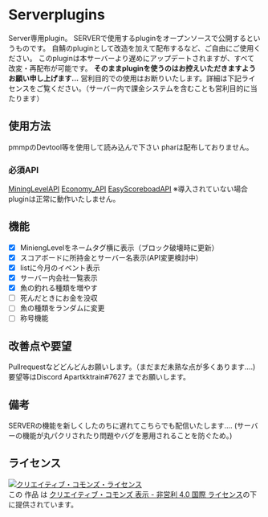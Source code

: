 # Serverplugins
Server専用plugin。
SERVERで使用するpluginをオープンソースで公開するというものです。
自鯖のpluginとして改造を加えて配布するなど、ご自由にご使用ください。
このpluginは本サーバーより遅めにアップデートされますが、すべて改変・再配布が可能です。
**そのままpluginを使うのはお控えいただきますようお願い申し上げます...**
営利目的での使用はお断りいたします。詳細は下記ライセンスをご覧ください。（サーバー内で課金システムを含むことも営利目的に当たります）

## 使用方法
pmmpのDevtool等を使用して読み込んで下さい
pharは配布しておりません。

### 必須API
[MiningLevelAPI](https://github.com/deceitya/MiningLevelSystem)
[Economy_API](https://github.com/onebone/EconomyS)
[EasyScoreboadAPI](https://github.com/Saisana299/EasyScoreboardAPI)
※導入されていない場合pluginは正常に動作いたしません。

## 機能
- [x] MiniengLevelをネームタグ横に表示（ブロック破壊時に更新）
- [x] スコアボードに所持金とサーバー名表示(API変更検討中）
- [x] listに今月のイベント表示
- [x] サーバー内会社一覧表示
- [x] 魚の釣れる種類を増やす
- [ ] 死んだときにお金を没収
- [ ] 魚の種類をランダムに変更
- [ ] 称号機能

## 改善点や要望
Pullrequestなどどんどんお願いします。（まだまだ未熟な点が多くあります....)
要望等はDiscord Apartkktrain#7627 までお願いします。

## 備考
SERVERの機能を新しくしたのちに遅れてこちらでも配信いたします....
(サーバーの機能が丸パクリされたり問題やバグを悪用されることを防ぐため。)


## ライセンス
<a rel="license" href="http://creativecommons.org/licenses/by-nc/4.0/"><img alt="クリエイティブ・コモンズ・ライセンス" style="border-width:0" src="https://i.creativecommons.org/l/by-nc/4.0/88x31.png" /></a><br />この 作品 は <a rel="license" href="http://creativecommons.org/licenses/by-nc/4.0/">クリエイティブ・コモンズ 表示 - 非営利 4.0 国際 ライセンス</a>の下に提供されています。
